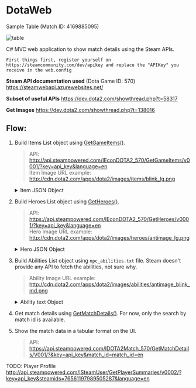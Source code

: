 # DotaWeb

Sample Table (Match ID: 4169885095)
<p>

![table](https://user-images.githubusercontent.com/9336827/47464231-73f3e080-d79d-11e8-86c3-f7856d20d74d.PNG)

C# MVC web application to show match details using the Steam APIs.

`First things first, register yourself on https://steamcommunity.com/dev/apikey and replace the "APIKey" you receive in the web.config`

**Steam API documentation used** (Dota Game ID: 570)
https://steamwebapi.azurewebsites.net/

**Subset of useful APIs**
https://dev.dota2.com/showthread.php?t=58317

**Get Images**
https://dev.dota2.com/showthread.php?t=138016


## Flow:
1. Build Items List object using [GetGameItems()](https://wiki.teamfortress.com/wiki/WebAPI/GetGameItems).
   > API: http://api.steampowered.com/IEconDOTA2_570/GetGameItems/v0001/?key=api_key&language=en <br>
   > Item Image URL example: http://cdn.dota2.com/apps/dota2/images/items/blink_lg.png <br>
   <details>
   <summary>Item JSON Object</summary>
   <p>
   
   ```json
   {
   "result":{
      "items":[
            {
               "id":1,
               "name":"item_blink",
               "cost":2250,
               "secret_shop":0,
               "side_shop":1,
               "recipe":0,
               "localized_name":"Blink Dagger"
            }
         ]
      }
   }
2. Build Heroes List object using [GetHeroes()](https://wiki.teamfortress.com/wiki/WebAPI/GetHeroes). 
   > API: https://api.steampowered.com/IEconDOTA2_570/GetHeroes/v0001/?key=api_key&language=en <br>
   > Hero Image URL example: http://cdn.dota2.com/apps/dota2/images/heroes/antimage_lg.png <br>
   <details>
   <summary>Hero JSON Object</summary>
   <p>
   
   ```json
   {
   "result":{
      "heroes":[
            {
               "name":"npc_dota_hero_antimage",
               "id":1,
               "localized_name":"Anti-Mage"
            }
         ]
      }
   }
3. Build Abilities List object using `npc_abilities.txt` file. Steam doesn't provide any API to fetch the abilities, not sure why.
   > Ability Image URL example: http://cdn.dota2.com/apps/dota2/images/abilities/antimage_blink_md.png
   <details>
   <summary>Ability text Object</summary>
   <p>
   
   ```
   {
      "DOTAAbilities":{
        "antimage_mana_break"
        {
          "ID"                  "5003"
          "AbilityBehavior"         "DOTA_ABILITY_BEHAVIOR_PASSIVE"
          "AbilityUnitDamageType"      "DAMAGE_TYPE_PHYSICAL"      
          "SpellImmunityType"         "SPELL_IMMUNITY_ENEMIES_NO"
          "AbilitySpecial"
          {
            "01"
            {
               "var_type"         "FIELD_FLOAT"
               "damage_per_burn"   "0.6"
            }
            "02"
            {
               "var_type"         "FIELD_INTEGER"
               "mana_per_hit"      "28 40 52 64"
            }
          }
        }
      }
   }
4. Get match details using [GetMatchDetails()](https://wiki.teamfortress.com/wiki/WebAPI/GetMatchDetails). For now, only the search by match id is available.
5. Show the match data in a tabular format on the UI.
   > API: https://api.steampowered.com/IDOTA2Match_570/GetMatchDetails/V001/?&key=api_key&match_id=match_id=en

TODO:
Player Profile
http://api.steampowered.com/ISteamUser/GetPlayerSummaries/v0002/?key=api_key&steamids=76561197989505287&language=en


